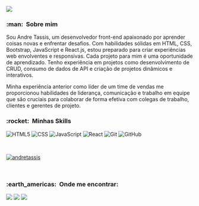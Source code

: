 ![](https://komarev.com/ghpvc/?username=AndreTassis&color=006bed)

<h3> :man: &nbsp;Sobre mim </h3>

Sou Andre Tassis, um desenvolvedor front-end apaixonado por aprender coisas novas e enfrentar desafios. Com habilidades sólidas em HTML, CSS, Bootstrap, JavaScript e React.js, estou preparado para criar experiências web envolventes e responsivas. Cada projeto para mim é uma oportunidade de aprendizado. Tenho experiência em projetos como desenvolvimento de CRUD, consumo de dados de API e criação de projetos dinâmicos e interativos. 

Minha experiência anterior como líder de um time de vendas me proporcionou habilidades de liderança, comunicação e trabalho em equipe que são cruciais para colaborar de forma efetiva com colegas de trabalho, clientes e gerentes de projeto.

<h3> :rocket: &nbsp;Minhas Skills </h3>

  ![HTML5](https://img.shields.io/badge/-HTML5-333333?style=flat&logo=HTML5)
  ![CSS](https://img.shields.io/badge/-CSS-333333?style=flat&logo=CSS3&logoColor=1572B6)
  ![JavaScript](https://img.shields.io/badge/-JavaScript-333333?style=flat&logo=javascript)
  ![React](https://img.shields.io/badge/-React-333333?style=flat&logo=react)
  ![Git](https://img.shields.io/badge/-Git-333333?style=flat&logo=git)
  ![GitHub](https://img.shields.io/badge/-GitHub-333333?style=flat&logo=github)
  
<br/>

[![andretassis](https://github-readme-stats.vercel.app/api/top-langs/?username=andretassis&hide=html&layout=compact&theme=default)](https://github.com/anuraghazra/github-readme-stats)

<br/>
<h3> :earth_americas: &nbsp;Onde me encontrar: </h3> 

<div>
<a href="https://instagram.com/andretassis" target="_blank"><img src="https://img.shields.io/badge/-Instagram-%23E4405F?style=for-the-badge&logo=instagram&logoColor=white" target="_blank"></a>
<a href = "mailto:tassisandre@gmail.com"><img src="https://img.shields.io/badge/Gmail-D14836?style=for-the-badge&logo=gmail&logoColor=white" target="_blank"></a>
<a href="https://www.linkedin.com/in/andretassis" target="_blank"><img src="https://img.shields.io/badge/-LinkedIn-%230077B5?style=for-the-badge&logo=linkedin&logoColor=white" target="_blank"></a>   
</div>

